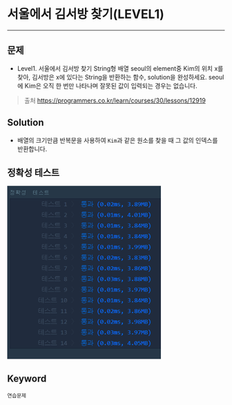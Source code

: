 # 서울에서 김서방 찾기(LEVEL1)
---
## 문제
- Level1. 서울에서 김서방 찾기
String형 배열 seoul의 element중 Kim의 위치 x를 찾아,
김서방은 x에 있다는 String을 반환하는 함수, solution을 완성하세요.
seoul에 Kim은 오직 한 번만 나타나며 잘못된 값이 입력되는 경우는 없습니다.

> 출처 https://programmers.co.kr/learn/courses/30/lessons/12919

## Solution
- 배열의 크기만큼 반복문을 사용하여 ```Kim```과 같은 원소를 찾을 때 그 값의 인덱스를 반환합니다.

## 정확성 테스트
<img src="Lv1-07_confirm.PNG" widith="350" height="400">

## Keyword
```연습문제```
